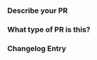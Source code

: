### Describe your PR


### What type of PR is this?

<!--
Add one of the following above:
    /kind chore
    /kind cleanup
    /kind fix
    /kind bugfix
    /kind enhancement
    /kind feature
    /kind feat
    /kind docs

If this change should not appear in the changelog, then use:
    /kind NONE
-->

### Changelog Entry

```release-note

```
<!-- Write NONE if this change should not appear in the changelog -->